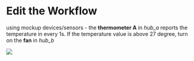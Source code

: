 # Edit the Workflow
  
  using mockup devices/sensors
     - the **thermometer A** in *hub\_a* reports the temperature in every 1s. If the temperature value is above 27 degree, turn on the **fan** in *hub\_b*

![](./doc/pic/edit_wf.gif)
